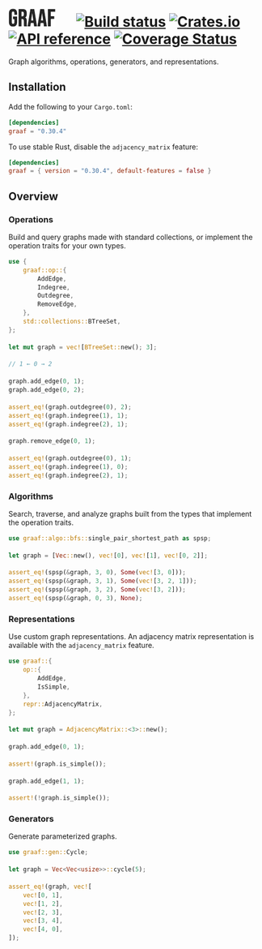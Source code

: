 # ![Graaf!](/logo.png "Graaf") &emsp; [![Build status](https://github.com/bsdrks/graaf/actions/workflows/rust.yml/badge.svg)](https://github.com/bsdrks/graaf/actions) [![Crates.io](https://img.shields.io/crates/v/graaf.svg)](https://crates.io/crates/graaf) [![API reference](https://docs.rs/graaf/badge.svg)](https://docs.rs/graaf) [![Coverage Status](https://coveralls.io/repos/github/bsdrks/graaf/badge.svg?branch=main)](https://coveralls.io/github/bsdrks/graaf?branch=main)

Graph algorithms, operations, generators, and representations.

## Installation

Add the following to your `Cargo.toml`:

```toml
[dependencies]
graaf = "0.30.4"
```

To use stable Rust, disable the `adjacency_matrix` feature:

```toml
[dependencies]
graaf = { version = "0.30.4", default-features = false }
```

## Overview

### Operations

Build and query graphs made with standard collections, or implement the operation traits for your own types.

```rust
use {
    graaf::op::{
        AddEdge,
        Indegree,
        Outdegree,
        RemoveEdge,
    },
    std::collections::BTreeSet,
};

let mut graph = vec![BTreeSet::new(); 3];

// 1 ← 0 → 2

graph.add_edge(0, 1);
graph.add_edge(0, 2);

assert_eq!(graph.outdegree(0), 2);
assert_eq!(graph.indegree(1), 1);
assert_eq!(graph.indegree(2), 1);

graph.remove_edge(0, 1);

assert_eq!(graph.outdegree(0), 1);
assert_eq!(graph.indegree(1), 0);
assert_eq!(graph.indegree(2), 1);
```

### Algorithms

Search, traverse, and analyze graphs built from the types that implement the operation traits.

```rust
use graaf::algo::bfs::single_pair_shortest_path as spsp;

let graph = [Vec::new(), vec![0], vec![1], vec![0, 2]];

assert_eq!(spsp(&graph, 3, 0), Some(vec![3, 0]));
assert_eq!(spsp(&graph, 3, 1), Some(vec![3, 2, 1]));
assert_eq!(spsp(&graph, 3, 2), Some(vec![3, 2]));
assert_eq!(spsp(&graph, 0, 3), None);
```

### Representations

Use custom graph representations. An adjacency matrix representation is available with the `adjacency_matrix` feature.

```rust
use graaf::{
    op::{
        AddEdge,
        IsSimple,
    },
    repr::AdjacencyMatrix,
};

let mut graph = AdjacencyMatrix::<3>::new();

graph.add_edge(0, 1);

assert!(graph.is_simple());

graph.add_edge(1, 1);

assert!(!graph.is_simple());
```

### Generators

Generate parameterized graphs.

```rust
use graaf::gen::Cycle;

let graph = Vec<Vec<usize>>::cycle(5);

assert_eq!(graph, vec![
    vec![0, 1],
    vec![1, 2],
    vec![2, 3],
    vec![3, 4],
    vec![4, 0],
]);
```
